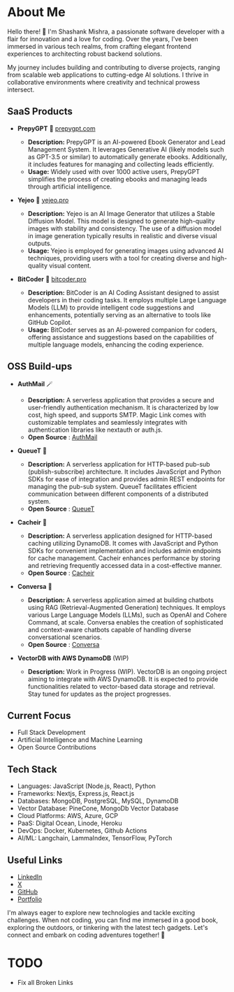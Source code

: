 # About Me

Hello there! 👋 I'm Shashank Mishra, a passionate software developer with a flair for innovation and a love for coding. Over the years, I've been immersed in various tech realms, from crafting elegant frontend experiences to architecting robust backend solutions.

My journey includes building and contributing to diverse projects, ranging from scalable web applications to cutting-edge AI solutions. I thrive in collaborative environments where creativity and technical prowess intersect.

## SaaS Products
- **PrepyGPT** 🔗 [prepygpt.com](https://prepygpt.com)
   - **Description:** PrepyGPT is an AI-powered Ebook Generator and Lead Management System. It leverages Generative AI (likely models such as GPT-3.5 or similar) to automatically generate ebooks. Additionally, it includes features for managing and collecting leads efficiently.
   - **Usage:** Widely used with over 1000 active users, PrepyGPT simplifies the process of creating ebooks and managing leads through artificial intelligence.

- **Yejeo** 🔗 [yejeo.pro](https://yejeo.pro)
   - **Description:** Yejeo is an AI Image Generator that utilizes a Stable Diffusion Model. This model is designed to generate high-quality images with stability and consistency. The use of a diffusion model in image generation typically results in realistic and diverse visual outputs.
   - **Usage:** Yejeo is employed for generating images using advanced AI techniques, providing users with a tool for creating diverse and high-quality visual content.

- **BitCoder** 🔗 [bitcoder.pro](https://bitcoder.pro)
   - **Description:** BitCoder is an AI Coding Assistant designed to assist developers in their coding tasks. It employs multiple Large Language Models (LLM) to provide intelligent code suggestions and enhancements, potentially serving as an alternative to tools like GitHub Copilot.
   - **Usage:** BitCoder serves as an AI-powered companion for coders, offering assistance and suggestions based on the capabilities of multiple language models, enhancing the coding experience.


## OSS Build-ups
- **AuthMail** 🪄 
  - **Description:** A serverless application that provides a secure and user-friendly authentication mechanism. It is characterized by low cost, high speed, and supports SMTP. Magic Link comes with customizable templates and seamlessly integrates with authentication libraries like nextauth or auth.js.
  - **Open Source** : [AuthMail](github.com/otlichnyy/AuthMail)
  
- **QueueT** 🚦 
  - **Description:** A serverless application for HTTP-based pub-sub (publish-subscribe) architecture. It includes JavaScript and Python SDKs for ease of integration and provides admin REST endpoints for managing the pub-sub system. QueueT facilitates efficient communication between different components of a distributed system.
  - **Open Source** : [QueueT](github.com/otlichnyy/queuet)

- **Cacheir** 🔄 
  - **Description:** A serverless application designed for HTTP-based caching utilizing DynamoDB. It comes with JavaScript and Python SDKs for convenient implementation and includes admin endpoints for cache management. Cacheir enhances performance by storing and retrieving frequently accessed data in a cost-effective manner.
  - **Open Source** : [Cacheir](github.com/otlichnyy/cacheir)

- **Conversa** 🤖
  - **Description:** A serverless application aimed at building chatbots using RAG (Retrieval-Augmented Generation) techniques. It employs various Large Language Models (LLMs), such as OpenAI and Cohere Command, at scale. Conversa enables the creation of sophisticated and context-aware chatbots capable of handling diverse conversational scenarios.
  - **Open Source** : [Conversa](github.com/otlichnyy/Conversa)

- **VectorDB with AWS DynamoDB** (WIP)
  - **Description:** Work in Progress (WIP). VectorDB is an ongoing project aiming to integrate with AWS DynamoDB. It is expected to provide functionalities related to vector-based data storage and retrieval. Stay tuned for updates as the project progresses.




## Current Focus
- Full Stack Development
- Artificial Intelligence and Machine Learning
- Open Source Contributions

## Tech Stack
- Languages: JavaScript (Node.js, React), Python
- Frameworks: Nextjs, Express.js, React.js
- Databases: MongoDB, PostgreSQL, MySQL, DynamoDB
- Vector Database: PineCone, MongoDb Vector Database
- Cloud Platforms: AWS, Azure, GCP
- PaaS: Digital Ocean, Linode, Heroku
- DevOps: Docker, Kubernetes, Github Actions
- AI/ML: Langchain, LammaIndex, TensorFlow, PyTorch

## Useful Links
- [LinkedIn](https://linkedin.com/Otlichnyy)
- [X](https://x.com/Otlichnyy)
- [GitHub](https://github.com/Otlichnyy)
- [Portfolio](https://otlichnyy.github.io)

I'm always eager to explore new technologies and tackle exciting challenges. When not coding, you can find me immersed in a good book, exploring the outdoors, or tinkering with the latest tech gadgets.
Let's connect and embark on coding adventures together! 🚀

# TODO
 - Fix all Broken Links
